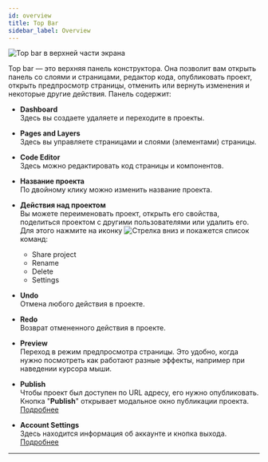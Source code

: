```yaml
---
id: overview
title: Top Bar
sidebar_label: Overview
---
```


![Top bar в верхней части экрана](https://test-upl.quarkly.io/607d3473b99fb9001fcbcc16/images/docs-new-topbar.png?v=2021-05-15T08:41:25.809Z)

Top bar — это верхняя панель конструктора. Она позволит вам открыть панель со слоями и страницами, редактор кода, опубликовать проект, открыть предпросмотр страницы, отменить или вернуть изменения и некоторые другие действия. Панель содержит:

-   **Dashboard**<br />
    Здесь вы создаете удаляете и переходите в проекты.

-   **Pages and Layers**<br />
    Здесь вы управляете страницами и слоями (элементами) страницы.

-   **Code Editor**<br />
    Здесь можно редактировать код страницы и компонентов.

-   **Название проекта**<br />
    По двойному клику можно изменить название проекта.

-   **Действия над проектом**<br />
    Вы можете переименовать проект, открыть его свойства, поделиться проектом с другими пользователями или удалить его. Для этого нажмите на иконку ![Стрелка вниз](/img/icon-arrow-down.svg) и покажется список команд:

    -   Share project
    -   Rename
    -   Delete
    -   Settings

-   **Undo**<br />
    Отмена любого действия в проекте.

-   **Redo**<br />
    Возврат отмененного действия в проекте.

-   **Preview**<br />
    Переход в режим предпросмотра страницы. Это удобно, когда нужно посмотреть как работают разные эффекты, например при наведении курсора мыши.

-   **Publish**<br />
    Чтобы проект был доступен по URL адресу, его нужно опубликовать. Кнопка "**Publish**" открывает модальное окно публикации проекта.<br />
    [Подробнее](/interface/top-bar/publication/overview)

-   **Account Settings**<br />
    Здесь находится информация об аккаунте и кнопка выхода.<br />
    [Подробнее](/interface/top-bar/account)

---
